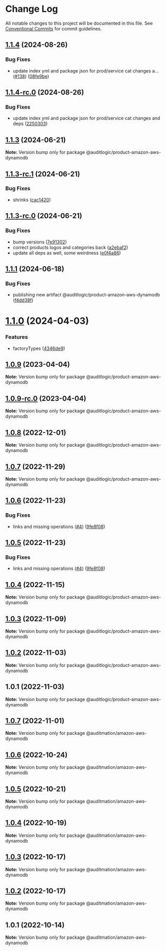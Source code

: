 # Change Log

All notable changes to this project will be documented in this file.
See [Conventional Commits](https://conventionalcommits.org) for commit guidelines.

## [1.1.4](https://github.com/auditlogic/product/compare/@auditlogic/product-amazon-aws-dynamodb@1.1.3...@auditlogic/product-amazon-aws-dynamodb@1.1.4) (2024-08-26)


### Bug Fixes

* update index yml and package json for prod/service cat changes a… ([#138](https://github.com/auditlogic/product/issues/138)) ([08fe9be](https://github.com/auditlogic/product/commit/08fe9beb1c8457462a19bc69caa02e6212d97e1a))





## [1.1.4-rc.0](https://github.com/auditlogic/product/compare/@auditlogic/product-amazon-aws-dynamodb@1.1.3...@auditlogic/product-amazon-aws-dynamodb@1.1.4-rc.0) (2024-08-26)


### Bug Fixes

* update index yml and package json for prod/service cat changes and deps ([2250303](https://github.com/auditlogic/product/commit/225030363a363608240135b7ebed386b28f01e4b))





## [1.1.3](https://github.com/auditlogic/product/compare/@auditlogic/product-amazon-aws-dynamodb@1.1.3-rc.1...@auditlogic/product-amazon-aws-dynamodb@1.1.3) (2024-06-21)

**Note:** Version bump only for package @auditlogic/product-amazon-aws-dynamodb





## [1.1.3-rc.1](https://github.com/auditlogic/product/compare/@auditlogic/product-amazon-aws-dynamodb@1.1.3-rc.0...@auditlogic/product-amazon-aws-dynamodb@1.1.3-rc.1) (2024-06-21)


### Bug Fixes

* shrinks ([cac1420](https://github.com/auditlogic/product/commit/cac14200fefcd8183ab69fe89a47bd3f70f563e9))





## [1.1.3-rc.0](https://github.com/auditlogic/product/compare/@auditlogic/product-amazon-aws-dynamodb@1.1.1...@auditlogic/product-amazon-aws-dynamodb@1.1.3-rc.0) (2024-06-21)


### Bug Fixes

* bump versions ([7e91302](https://github.com/auditlogic/product/commit/7e913023b8b312150ed7762c32fbbe616be71de5))
* correct products logos and categories back ([a2ebaf2](https://github.com/auditlogic/product/commit/a2ebaf2efe8e232e6ff22c774c456048771f9469))
* update all deps as well, some weirdness ([e0f4a86](https://github.com/auditlogic/product/commit/e0f4a864714e2d3de6bbf3da014d5312fe53be2f))





## [1.1.1](https://github.com/auditlogic/product/compare/@auditlogic/product-amazon-aws-dynamodb@1.1.0...@auditlogic/product-amazon-aws-dynamodb@1.1.1) (2024-06-18)


### Bug Fixes

* publishing new artifact @auditlogic/product-amazon-aws-dynamodb ([f4dd38f](https://github.com/auditlogic/product/commit/f4dd38f8dc82889eb8f3c03fcc8c56d413cb4942))





# [1.1.0](https://github.com/auditlogic/product/compare/@auditlogic/product-amazon-aws-dynamodb@1.0.9...@auditlogic/product-amazon-aws-dynamodb@1.1.0) (2024-04-03)


### Features

* factoryTypes ([4346de9](https://github.com/auditlogic/product/commit/4346de92693aee892fccf725338ffc7b80ab182b))





## [1.0.9](https://github.com/auditlogic/product/compare/@auditlogic/product-amazon-aws-dynamodb@1.0.8...@auditlogic/product-amazon-aws-dynamodb@1.0.9) (2023-04-04)

**Note:** Version bump only for package @auditlogic/product-amazon-aws-dynamodb





## [1.0.9-rc.0](https://github.com/auditlogic/product/compare/@auditlogic/product-amazon-aws-dynamodb@1.0.8...@auditlogic/product-amazon-aws-dynamodb@1.0.9-rc.0) (2023-04-04)

**Note:** Version bump only for package @auditlogic/product-amazon-aws-dynamodb





## [1.0.8](https://github.com/auditlogic/product/compare/@auditlogic/product-amazon-aws-dynamodb@1.0.7...@auditlogic/product-amazon-aws-dynamodb@1.0.8) (2022-12-01)

**Note:** Version bump only for package @auditlogic/product-amazon-aws-dynamodb





## [1.0.7](https://github.com/auditlogic/product/compare/@auditlogic/product-amazon-aws-dynamodb@1.0.6...@auditlogic/product-amazon-aws-dynamodb@1.0.7) (2022-11-29)

**Note:** Version bump only for package @auditlogic/product-amazon-aws-dynamodb





## [1.0.6](https://github.com/auditlogic/product/compare/@auditlogic/product-amazon-aws-dynamodb@1.0.4...@auditlogic/product-amazon-aws-dynamodb@1.0.6) (2022-11-23)


### Bug Fixes

* links and missing operations ([#4](https://github.com/auditlogic/product/issues/4)) ([9fe8f08](https://github.com/auditlogic/product/commit/9fe8f08fe7c57fdb79f991ac35bd6ac2e7dcad38))





## [1.0.5](https://github.com/auditlogic/product/compare/@auditlogic/product-amazon-aws-dynamodb@1.0.4...@auditlogic/product-amazon-aws-dynamodb@1.0.5) (2022-11-23)


### Bug Fixes

* links and missing operations ([#4](https://github.com/auditlogic/product/issues/4)) ([9fe8f08](https://github.com/auditlogic/product/commit/9fe8f08fe7c57fdb79f991ac35bd6ac2e7dcad38))





## [1.0.4](https://github.com/auditlogic/product/compare/@auditlogic/product-amazon-aws-dynamodb@1.0.3...@auditlogic/product-amazon-aws-dynamodb@1.0.4) (2022-11-15)

**Note:** Version bump only for package @auditlogic/product-amazon-aws-dynamodb





## [1.0.3](https://github.com/auditlogic/product/compare/@auditlogic/product-amazon-aws-dynamodb@1.0.2...@auditlogic/product-amazon-aws-dynamodb@1.0.3) (2022-11-09)

**Note:** Version bump only for package @auditlogic/product-amazon-aws-dynamodb





## [1.0.2](https://github.com/auditlogic/product/compare/@auditlogic/product-amazon-aws-dynamodb@1.0.1...@auditlogic/product-amazon-aws-dynamodb@1.0.2) (2022-11-03)

**Note:** Version bump only for package @auditlogic/product-amazon-aws-dynamodb





## 1.0.1 (2022-11-03)

**Note:** Version bump only for package @auditlogic/product-amazon-aws-dynamodb





## [1.0.7](https://github.com/auditmation/store-content/compare/@auditmation/amazon-aws-dynamodb@1.0.6...@auditmation/amazon-aws-dynamodb@1.0.7) (2022-11-01)

**Note:** Version bump only for package @auditmation/amazon-aws-dynamodb





## [1.0.6](https://github.com/auditmation/store-content/compare/@auditmation/amazon-aws-dynamodb@1.0.5...@auditmation/amazon-aws-dynamodb@1.0.6) (2022-10-24)

**Note:** Version bump only for package @auditmation/amazon-aws-dynamodb





## [1.0.5](https://github.com/auditmation/store-content/compare/@auditmation/amazon-aws-dynamodb@1.0.4...@auditmation/amazon-aws-dynamodb@1.0.5) (2022-10-21)

**Note:** Version bump only for package @auditmation/amazon-aws-dynamodb





## [1.0.4](https://github.com/auditmation/store-content/compare/@auditmation/amazon-aws-dynamodb@1.0.3...@auditmation/amazon-aws-dynamodb@1.0.4) (2022-10-19)

**Note:** Version bump only for package @auditmation/amazon-aws-dynamodb





## [1.0.3](https://github.com/auditmation/store-content/compare/@auditmation/amazon-aws-dynamodb@1.0.2...@auditmation/amazon-aws-dynamodb@1.0.3) (2022-10-17)

**Note:** Version bump only for package @auditmation/amazon-aws-dynamodb





## [1.0.2](https://github.com/auditmation/store-content/compare/@auditmation/amazon-aws-dynamodb@1.0.1...@auditmation/amazon-aws-dynamodb@1.0.2) (2022-10-17)

**Note:** Version bump only for package @auditmation/amazon-aws-dynamodb





## 1.0.1 (2022-10-14)

**Note:** Version bump only for package @auditmation/amazon-aws-dynamodb
